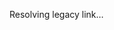 Resolving legacy link…

<script setup lang="ts">
import { useRouter } from "vitepress"; 

if (typeof window !== "undefined") {
  const { go } = useRouter();
  go(`/guide/en/${location.hash}`);
}
</script>
